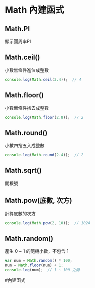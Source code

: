 # Math 內建函式
## Math.PI
顯示圓周率PI

## Math.ceil()
小數無條件進位成整數
```js
console.log(Math.ceil(3.4));  // 4
```

## Math.floor()
小數無條件捨去成整數
```js
console.log(Math.floor(2.8));  // 2
```

## Math.round()
小數四捨五入成整數
```js
console.log(Math.round(2.4));  // 2
```

## Math.sqrt()
開根號

## Math.pow(底數, 次方)
計算底數的次方
```js
console.log(Math.pow(2, 10));  // 1024
```

## Math.random()
產生 0 ~ 1 的隨機小數，不包含 1
```js
var num = Math.random() * 100;
num = Math.floor(num) + 1;
console.log(num);  // 1 ~ 100 之間
```


#內建函式